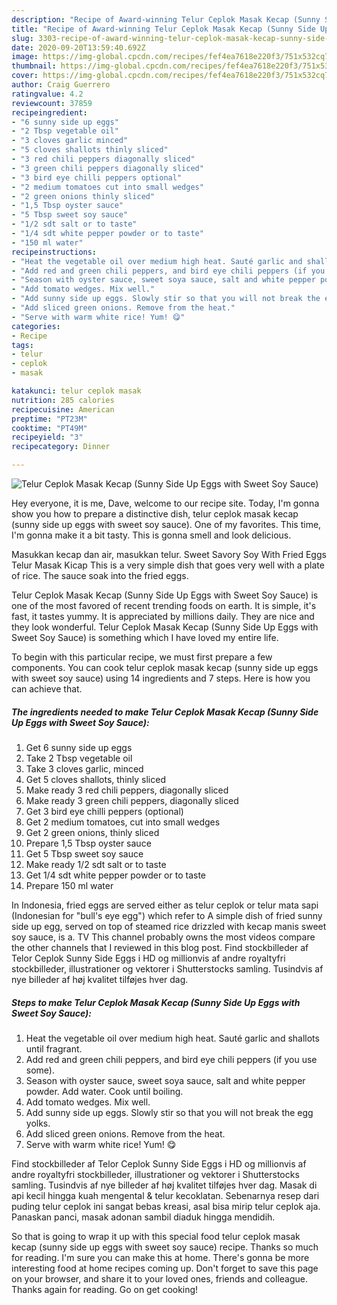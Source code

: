 ```yaml
---
description: "Recipe of Award-winning Telur Ceplok Masak Kecap (Sunny Side Up Eggs with Sweet Soy Sauce)"
title: "Recipe of Award-winning Telur Ceplok Masak Kecap (Sunny Side Up Eggs with Sweet Soy Sauce)"
slug: 3303-recipe-of-award-winning-telur-ceplok-masak-kecap-sunny-side-up-eggs-with-sweet-soy-sauce
date: 2020-09-20T13:59:40.692Z
image: https://img-global.cpcdn.com/recipes/fef4ea7618e220f3/751x532cq70/telur-ceplok-masak-kecap-sunny-side-up-eggs-with-sweet-soy-sauce-recipe-main-photo.jpg
thumbnail: https://img-global.cpcdn.com/recipes/fef4ea7618e220f3/751x532cq70/telur-ceplok-masak-kecap-sunny-side-up-eggs-with-sweet-soy-sauce-recipe-main-photo.jpg
cover: https://img-global.cpcdn.com/recipes/fef4ea7618e220f3/751x532cq70/telur-ceplok-masak-kecap-sunny-side-up-eggs-with-sweet-soy-sauce-recipe-main-photo.jpg
author: Craig Guerrero
ratingvalue: 4.2
reviewcount: 37859
recipeingredient:
- "6 sunny side up eggs"
- "2 Tbsp vegetable oil"
- "3 cloves garlic minced"
- "5 cloves shallots thinly sliced"
- "3 red chili peppers diagonally sliced"
- "3 green chili peppers diagonally sliced"
- "3 bird eye chilli peppers optional"
- "2 medium tomatoes cut into small wedges"
- "2 green onions thinly sliced"
- "1,5 Tbsp oyster sauce"
- "5 Tbsp sweet soy sauce"
- "1/2 sdt salt or to taste"
- "1/4 sdt white pepper powder or to taste"
- "150 ml water"
recipeinstructions:
- "Heat the vegetable oil over medium high heat. Sauté garlic and shallots until fragrant."
- "Add red and green chili peppers, and bird eye chili peppers (if you use some)."
- "Season with oyster sauce, sweet soya sauce, salt and white pepper powder. Add water. Cook until boiling."
- "Add tomato wedges. Mix well."
- "Add sunny side up eggs. Slowly stir so that you will not break the egg yolks."
- "Add sliced green onions. Remove from the heat."
- "Serve with warm white rice! Yum! 😋"
categories:
- Recipe
tags:
- telur
- ceplok
- masak

katakunci: telur ceplok masak 
nutrition: 285 calories
recipecuisine: American
preptime: "PT23M"
cooktime: "PT49M"
recipeyield: "3"
recipecategory: Dinner

---
```



![Telur Ceplok Masak Kecap (Sunny Side Up Eggs with Sweet Soy Sauce)](https://img-global.cpcdn.com/recipes/fef4ea7618e220f3/751x532cq70/telur-ceplok-masak-kecap-sunny-side-up-eggs-with-sweet-soy-sauce-recipe-main-photo.jpg)

Hey everyone, it is me, Dave, welcome to our recipe site. Today, I'm gonna show you how to prepare a distinctive dish, telur ceplok masak kecap (sunny side up eggs with sweet soy sauce). One of my favorites. This time, I'm gonna make it a bit tasty. This is gonna smell and look delicious.

Masukkan kecap dan air, masukkan telur. Sweet Savory Soy With Fried Eggs Telur Masak Kicap This is a very simple dish that goes very well with a plate of rice. The sauce soak into the fried eggs.

Telur Ceplok Masak Kecap (Sunny Side Up Eggs with Sweet Soy Sauce) is one of the most favored of recent trending foods on earth. It is simple, it's fast, it tastes yummy. It is appreciated by millions daily. They are nice and they look wonderful. Telur Ceplok Masak Kecap (Sunny Side Up Eggs with Sweet Soy Sauce) is something which I have loved my entire life.


To begin with this particular recipe, we must first prepare a few components. You can cook telur ceplok masak kecap (sunny side up eggs with sweet soy sauce) using 14 ingredients and 7 steps. Here is how you can achieve that.

<!--inarticleads1-->

##### The ingredients needed to make Telur Ceplok Masak Kecap (Sunny Side Up Eggs with Sweet Soy Sauce):

1. Get 6 sunny side up eggs
1. Take 2 Tbsp vegetable oil
1. Take 3 cloves garlic, minced
1. Get 5 cloves shallots, thinly sliced
1. Make ready 3 red chili peppers, diagonally sliced
1. Make ready 3 green chili peppers, diagonally sliced
1. Get 3 bird eye chilli peppers (optional)
1. Get 2 medium tomatoes, cut into small wedges
1. Get 2 green onions, thinly sliced
1. Prepare 1,5 Tbsp oyster sauce
1. Get 5 Tbsp sweet soy sauce
1. Make ready 1/2 sdt salt or to taste
1. Get 1/4 sdt white pepper powder or to taste
1. Prepare 150 ml water


In Indonesia, fried eggs are served either as telur ceplok or telur mata sapi (Indonesian for &#34;bull&#39;s eye egg&#34;) which refer to A simple dish of fried sunny side up egg, served on top of steamed rice drizzled with kecap manis sweet soy sauce, is a. TV This channel probably owns the most videos compare the other channels that I reviewed in this blog post. Find stockbilleder af Telor Ceplok Sunny Side Eggs i HD og millionvis af andre royaltyfri stockbilleder, illustrationer og vektorer i Shutterstocks samling. Tusindvis af nye billeder af høj kvalitet tilføjes hver dag. 

<!--inarticleads2-->

##### Steps to make Telur Ceplok Masak Kecap (Sunny Side Up Eggs with Sweet Soy Sauce):

1. Heat the vegetable oil over medium high heat. Sauté garlic and shallots until fragrant.
1. Add red and green chili peppers, and bird eye chili peppers (if you use some).
1. Season with oyster sauce, sweet soya sauce, salt and white pepper powder. Add water. Cook until boiling.
1. Add tomato wedges. Mix well.
1. Add sunny side up eggs. Slowly stir so that you will not break the egg yolks.
1. Add sliced green onions. Remove from the heat.
1. Serve with warm white rice! Yum! 😋


Find stockbilleder af Telor Ceplok Sunny Side Eggs i HD og millionvis af andre royaltyfri stockbilleder, illustrationer og vektorer i Shutterstocks samling. Tusindvis af nye billeder af høj kvalitet tilføjes hver dag. Masak di api kecil hingga kuah mengental &amp; telur kecoklatan. Sebenarnya resep dari puding telur ceplok ini sangat bebas kreasi, asal bisa mirip telur ceplok aja. Panaskan panci, masak adonan sambil diaduk hingga mendidih. 

So that is going to wrap it up with this special food telur ceplok masak kecap (sunny side up eggs with sweet soy sauce) recipe. Thanks so much for reading. I'm sure you can make this at home. There's gonna be more interesting food at home recipes coming up. Don't forget to save this page on your browser, and share it to your loved ones, friends and colleague. Thanks again for reading. Go on get cooking!
